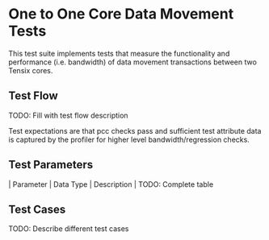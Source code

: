 # One to One Core Data Movement Tests

This test suite implements tests that measure the functionality and performance (i.e. bandwidth) of data movement transactions between two Tensix cores.

## Test Flow
TODO: Fill with test flow description

Test expectations are that pcc checks pass and sufficient test attribute data is captured by the profiler for higher level bandwidth/regression checks.

## Test Parameters
| Parameter                 | Data Type             | Description |
TODO: Complete table

## Test Cases
TODO: Describe different test cases
